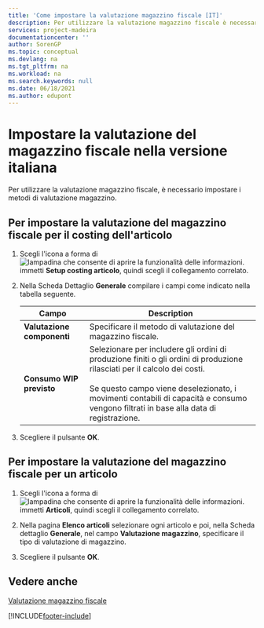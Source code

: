 ```yaml
---
title: 'Come impostare la valutazione magazzino fiscale [IT]'
description: Per utilizzare la valutazione magazzino fiscale è necessario impostare la valutazione del magazzino per la determinazione dei costi degli articoli con la funzione Setup costing articolo.
services: project-madeira
documentationcenter: ''
author: SorenGP
ms.topic: conceptual
ms.devlang: na
ms.tgt_pltfrm: na
ms.workload: na
ms.search.keywords: null
ms.date: 06/18/2021
ms.author: edupont
---
```

# <a name="set-up-fiscal-inventory-valuation-in-the-italian-version"></a><a name="set-up-fiscal-inventory-valuation-in-the-italian-version"></a><a name="set-up-fiscal-inventory-valuation-in-the-italian-version"></a>Impostare la valutazione del magazzino fiscale nella versione italiana
Per utilizzare la valutazione magazzino fiscale, è necessario impostare i metodi di valutazione magazzino.  

## <a name="to-set-up-fiscal-inventory-valuation-for-item-costing"></a><a name="to-set-up-fiscal-inventory-valuation-for-item-costing"></a><a name="to-set-up-fiscal-inventory-valuation-for-item-costing"></a>Per impostare la valutazione del magazzino fiscale per il costing dell'articolo

1.  Scegli l'icona a forma di ![lampadina che consente di aprire la funzionalità delle informazioni.](../../media/ui-search/search_small.png "Informazioni sull'operazione che si desidera eseguire") immetti **Setup costing articolo**, quindi scegli il collegamento correlato.  
2.  Nella Scheda Dettaglio **Generale** compilare i campi come indicato nella tabella seguente.  

    |Campo|Description|  
    |---------------------------------|---------------------------------------|  
    |**Valutazione componenti**|Specificare il metodo di valutazione del magazzino fiscale.|  
    |**Consumo WIP previsto**|Selezionare per includere gli ordini di produzione finiti o gli ordini di produzione rilasciati per il calcolo dei costi.<br /><br /> Se questo campo viene deselezionato, i movimenti contabili di capacità e consumo vengono filtrati in base alla data di registrazione.|  

3.  Scegliere il pulsante **OK**.  

## <a name="to-set-up-fiscal-inventory-valuation-for-an-item"></a><a name="to-set-up-fiscal-inventory-valuation-for-an-item"></a><a name="to-set-up-fiscal-inventory-valuation-for-an-item"></a>Per impostare la valutazione del magazzino fiscale per un articolo

1.  Scegli l'icona a forma di ![lampadina che consente di aprire la funzionalità delle informazioni.](../../media/ui-search/search_small.png "Informazioni sull'operazione che si desidera eseguire") immetti **Articoli**, quindi scegli il collegamento correlato.  
2.  Nella pagina **Elenco articoli** selezionare ogni articolo e poi, nella Scheda dettaglio **Generale**, nel campo **Valutazione magazzino**, specificare il tipo di valutazione di magazzino.  

3.  Scegliere il pulsante **OK**.  

## <a name="see-also"></a><a name="see-also"></a><a name="see-also"></a>Vedere anche
 [Valutazione magazzino fiscale](fiscal-inventory-valuation.md)   


[!INCLUDE[footer-include](../../includes/footer-banner.md)]
